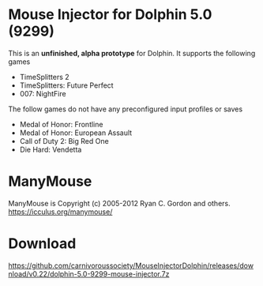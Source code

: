 # Mouse Injector for Dolphin 5.0 (9299)
This is an __unfinished, alpha prototype__ for Dolphin. It supports the following games
* TimeSplitters 2
* TimeSplitters: Future Perfect
* 007: NightFire

The follow games do not have any preconfigured input profiles or saves
* Medal of Honor: Frontline
* Medal of Honor: European Assault
* Call of Duty 2: Big Red One
* Die Hard: Vendetta

# ManyMouse
ManyMouse is Copyright (c) 2005-2012 Ryan C. Gordon and others. https://icculus.org/manymouse/

# Download
https://github.com/carnivoroussociety/MouseInjectorDolphin/releases/download/v0.22/dolphin-5.0-9299-mouse-injector.7z